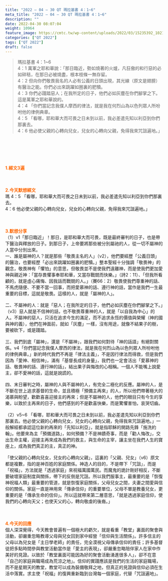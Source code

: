 ```yaml
---
title: "2022 – 04 – 30 QT 瑪拉基書 4：1~6"
meta_title: "2022 – 04 – 30 QT 瑪拉基書 4：1~6"
description: ""
date: 2022-04-30 08:07:04
weight: 10964
feature_image: https://cmtc.tw/wp-content/uploads/2022/03/15235392_10211799862337740_180693556567566654_o-1.webp
categories: ["QT 2022"]
tags: ["QT 2022"]
draft: false
---
```


<blockquote>瑪拉基書 4：1~6<br />
4：1 萬軍之耶和華說：「那日臨近，勢如燒著的火爐，凡狂傲的和行惡的必如碎秸，在那日必被燒盡，根本枝條一無存留。<br />
4：2 但向你們敬畏我名的人必有公義的日頭出現，其光線（原文是翅膀）有醫治之能。你們必出來跳躍如圈裏的肥犢。<br />
4：3 你們必踐踏惡人；在我所定的日子，他們必如灰塵在你們腳掌之下。這是萬軍之耶和華說的。<br />
4：4 「你們當記念我僕人摩西的律法，就是我在何烈山為以色列眾人所吩咐他的律例典章。<br />
4：5 「看哪，耶和華大而可畏之日未到以前，我必差遣先知以利亞到你們那裏去。<br />
4：6 他必使父親的心轉向兒女，兒女的心轉向父親，免得我來咒詛遍地。」</blockquote><br />
&nbsp;<br />
<br />
&nbsp;<br />
<br />
<strong><span style="color: #ff6600;">1.經文3遍</span></strong><br />
<br />
&nbsp;<br />
<br />
<strong><span style="color: #ff6600;">2.今天默想經文</span></strong><br />
瑪 4：5 「看哪，耶和華大而可畏之日未到以前，我必差遣先知以利亞到你們那裏去。<br />
4：6 他必使父親的心轉向兒女，兒女的心轉向父親，免得我來咒詛遍地。」<br />
<br />
&nbsp;<br />
<br />
<strong><span style="color: #ff6600;">3.默想分享<br />
</span></strong>（1）v1「那日臨近」！那日，是耶和華大而可畏，既是最終審判的日子，也是帶下醫治與釋放的日子。到那日子，上帝要將那些被分別屬祂的人，從一切不屬神的人當中分別出來。<br />
一、誰是屬神的人？就是那些「敬畏主名的人」（v2），他們要經歷「公義日頭」的醫治，也要經歷「必出來跳躍如圈裏的肥犢。」整本聖經十分強調「敬畏神」的觀念，敬畏神有「懼怕」的意思，但敬畏並不是使我們遠離神，而是使我們更加愛神與親近神：「當存畏懼事奉耶和華，又當存戰兢而快樂。」（詩2：11）、「但我所看顧的，就是虛心痛悔、因我話而戰兢的人。」（賽66：2）敬畏使我們尊重神的話、不馬虎隨便、不要不當一回事，而把愛慕神的話、遵行神的話，當作是我們一生最重要的目標，這就是敬畏。這樣的人，就是「屬神的人」。<br />
<br />
二、不屬神的人：就是「惡人；在我所定的日子，他們必如灰塵在你們腳掌之下。」（v3）惡人就是不信神的話，也不敬畏尊重神的人，就是「以自我為中心」的人。不屬神的惡人，只活在追求今生的滿足，而不追求永恆的價值與榮耀（神的國與神的義），他們在神面前，就如「灰塵」一樣，沒有用途，就像不結果子的樹，要被砍下，或是踐踏。<br />
<br />
三、我們到底「屬神」，還是「不屬神」，跟我們如何對待「神的話語」有絕對關係。v4「你們當記念我僕人摩西的律法，就是我在何烈山為以色列眾人所吩咐他的律例典章。」新約時代我們不再是「律法主義」，不是因行律法而得救，但是我們因為「愛神、相信神」，滿有「基督長成的身量」，我們也一定會活出「愛慕神的話、敬畏神的話、遵行神的話」，結出果子與悔改的心相稱。一個人不能嘴上說愛主，卻不愛神的話，這就是說謊的。<br />
<br />
四、末日審判之時，屬神的人與不屬神的人，有完全二極化的反應。屬神的人，是不斷在世上追求基督的生命，並且積極「預備主再來」的人，所以他們帶著極大的渴慕與盼望，歡歡喜喜迎接主的再來；但是不屬神的人，他們的眼目只有今生的享樂，以致於主再來的日子，他們感到的不是歡喜快樂，而是驚懼害怕，哀哭切齒。<br />
<br />
（2）v5~6 「看哪，耶和華大而可畏之日未到以前，我必差遣先知以利亞到你們那裏去。他必使父親的心轉向兒女，兒女的心轉向父親，免得我來咒詛遍地。」一般解經都承認這位新約再來的「先知以利亞」，就是指耶穌的開路先鋒「施洗約翰」。他要來為主「預備道路」，如何預備？不是神蹟奇事，而是「勸人悔改」，交出生命主權，迎接主再來成為我們的救主，與生命的主宰，讓主坐在我們人生的寶座上，成為我們真正的主，真正的神。<br />
<br />
「使父親的心轉向兒女，兒女的心轉向父親」，這裏的「父親、兒女」（v6）原文都是複數，指的是神百姓的家庭關係。神造人的目的，不是帶下「咒詛」，而是「祝福」，方法就是「透過家庭」來祝福萬國萬民。而魔鬼的詭計剛好相反，不斷要破壞家庭制度與關係，帶下的反倒是咒詛。所以我們服事主，最重要的是「恢復神祝福人類」最重要的管道，就是恢復家庭關係，父母兒女之間，夫妻之間愛與信仰的關係。家庭一直是神用來「傳承信仰」的重要單位，父母不單是教養兒女，更重要的是「傳承生命的信仰」。所以這就帶來第二層意思，「就是透過家庭信仰，使我們的心轉向天父；也使天父的心，轉向敬虔的後裔。」<br />
<br />
&nbsp;<br />
<br />
<span style="color: #ff6600;"><strong>4.今天的回應<br />
</strong></span>個人深深覺得，今天教會普遍有一個極大的虧欠，就是看重「教堂」裏面的聚會與活動，卻嚴重忽略教導父母與兒女回到家中經營「信仰與生活關係」。許多信主的父母以為兒女是「主日學老師」的責任，完全漠視父母傳承信仰的責任；許多基督徒把多點時間參與教堂活動當作是「愛主的表現」，卻嚴重忽略陪伴家人在家中作美好的見證。以致於「教堂裏面可能因為好的聚會活動湧進很多人」，卻不在意「自己的家庭與職場成為荒涼之地」。信仰的實踐應該是我們的生活的家庭職場，而不是星期天的教堂，教堂可以成為裝備敬拜之地，但真正的見證與信仰必須在生活中落實。求主使「祝福」的復興重新臨到台灣每一個家庭，代替「咒詛遍地」。<br />
<br />
&nbsp;
        